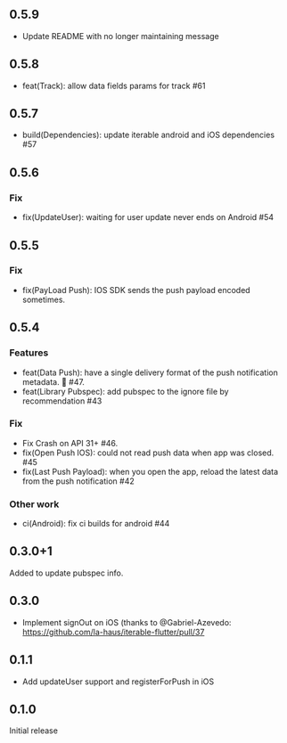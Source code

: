 ## 0.5.9
- Update README with no longer maintaining message

## 0.5.8
- feat(Track): allow data fields params for track #61

## 0.5.7
- build(Dependencies): update iterable android and iOS dependencies #57

## 0.5.6
### Fix
- fix(UpdateUser): waiting for user update never ends on Android #54

## 0.5.5
### Fix
- fix(PayLoad Push): IOS SDK sends the push payload encoded sometimes.

## 0.5.4
### Features
- feat(Data Push): have a single delivery format of the push notification metadata. 🧾 #47.
- feat(Library Pubspec): add pubspec to the ignore file by recommendation #43
### Fix
- Fix Crash on API 31+ #46.
- fix(Open Push IOS): could not read push data when app was closed. #45
- fix(Last Push Payload): when you open the app, reload the latest data from the push notification #42
### Other work
- ci(Android): fix ci builds for android #44

## 0.3.0+1
Added to update pubspec info.

## 0.3.0
- Implement signOut on iOS (thanks to @Gabriel-Azevedo: https://github.com/la-haus/iterable-flutter/pull/37

## 0.1.1
- Add updateUser support and registerForPush in iOS

## 0.1.0
Initial release
